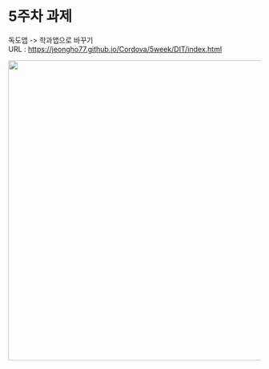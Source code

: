 <h1>5주차 과제</h1>

독도앱 -> 학과앱으로 바꾸기<br>
URL : https://jeongho77.github.io/Cordova/5week/DIT/index.html

<img src = "https://github.com/jeongho77/Cordova/assets/115057094/e6dc7ad5-ec8f-4130-b313-16d265f05756" height="600px" weight="300px">

